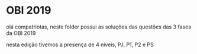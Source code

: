 # OBI 2019

olá compatriotas, neste folder possui as soluções das questões das 3 fases da OBI 2019

nesta edição tivemos a presença de 4 níveis, PJ, P1, P2 e PS
